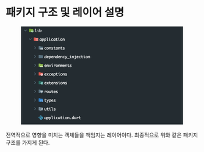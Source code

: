 # 패키지 구조 및 레이어 설명

<figure><img src="../../../.gitbook/assets/image (1) (1) (1) (1) (1) (1) (1) (1) (1) (1).png" alt=""><figcaption></figcaption></figure>

전역적으로 영향을 미치는 객체들을 책임지는 레이어이다. 최종적으로 위와 같은 패키지 구조를 가지게 된다.
